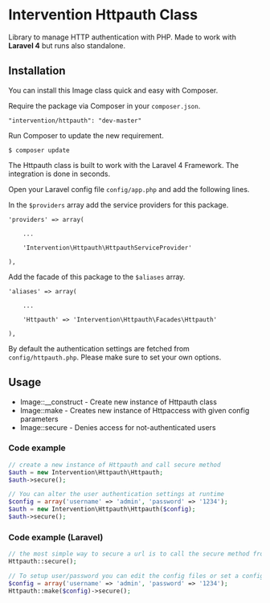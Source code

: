 # Intervention Httpauth Class

Library to manage HTTP authentication with PHP. Made to work with **Laravel 4** but runs also standalone.


## Installation

You can install this Image class quick and easy with Composer.

Require the package via Composer in your `composer.json`.

    "intervention/httpauth": "dev-master"

Run Composer to update the new requirement.

    $ composer update

The Httpauth class is built to work with the Laravel 4 Framework. The integration is done in seconds.

Open your Laravel config file `config/app.php` and add the following lines.

In the `$providers` array add the service providers for this package.
    
    'providers' => array(

        ...

        'Intervention\Httpauth\HttpauthServiceProvider'

    ),
    

Add the facade of this package to the `$aliases` array.

    'aliases' => array(

        ...

        'Httpauth' => 'Intervention\Httpauth\Facades\Httpauth'

    ),

By default the authentication settings are fetched from `config/httpauth.php`. Please make sure to set your own options.

## Usage

* Image::__construct - Create new instance of Httpauth class
* Image::make - Creates new instance of Httpaccess with given config parameters
* Image::secure - Denies access for not-authenticated users

### Code example

```php
// create a new instance of Httpauth and call secure method
$auth = new Intervention\Httpauth\Httpauth;
$auth->secure();

// You can alter the user authentication settings at runtime 
$config = array('username' => 'admin', 'password' => '1234');
$auth = new Intervention\Httpauth\Httpauth($config);
$auth->secure();
```


### Code example (Laravel)

```php
// the most simple way to secure a url is to call the secure method from a route
Httpauth::secure();

// To setup user/password you can edit the config files or set a configuration at runtime
$config = array('username' => 'admin', 'password' => '1234');
Httpauth::make($config)->secure();
```
